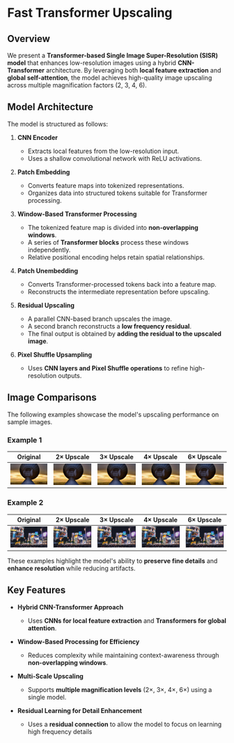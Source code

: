 # Fast Transformer Upscaling

## Overview

We present a **Transformer-based Single Image Super-Resolution (SISR) model** that enhances low-resolution images using a hybrid **CNN-Transformer** architecture. By leveraging both **local feature extraction** and **global self-attention**, the model achieves high-quality image upscaling across multiple magnification factors (2, 3, 4, 6).

## Model Architecture

The model is structured as follows:

1. **CNN Encoder**  
   - Extracts local features from the low-resolution input.  
   - Uses a shallow convolutional network with ReLU activations.  

2. **Patch Embedding**  
   - Converts feature maps into tokenized representations.  
   - Organizes data into structured tokens suitable for Transformer processing.

3. **Window-Based Transformer Processing**  
   - The tokenized feature map is divided into **non-overlapping windows**.  
   - A series of **Transformer blocks** process these windows independently.  
   - Relative positional encoding helps retain spatial relationships.

4. **Patch Unembedding**  
   - Converts Transformer-processed tokens back into a feature map.  
   - Reconstructs the intermediate representation before upscaling.

5. **Residual Upscaling**  
   - A parallel CNN-based branch upscales the image.  
   - A second branch reconstructs a **low frequency residual**.  
   - The final output is obtained by **adding the residual to the upscaled image**.

6. **Pixel Shuffle Upsampling**  
   - Uses **CNN layers and Pixel Shuffle operations** to refine high-resolution outputs.  

## Image Comparisons

The following examples showcase the model's upscaling performance on sample images.

### **Example 1**
| Original | 2× Upscale | 3× Upscale | 4× Upscale | 6× Upscale |
|----------|-----------|-----------|-----------|-----------|
| ![Original](models/FastTransformer/demo/input_100.jpg) | ![2x](models/FastTransformer/demo/2x_100.jpg) | ![3x](models/FastTransformer/demo/3x_100.jpg) | ![4x](models/FastTransformer/demo/4x_100.jpg) | ![6x](models/FastTransformer/demo/6x_100.jpg) |

### **Example 2**
| Original | 2× Upscale | 3× Upscale | 4× Upscale | 6× Upscale |
|----------|-----------|-----------|-----------|-----------|
| ![Original](models/FastTransformer/demo/input_105.jpg) | ![2x](models/FastTransformer/demo/2x_105.jpg) | ![3x](models/FastTransformer/demo/3x_105.jpg) | ![4x](models/FastTransformer/demo/4x_105.jpg) | ![6x](models/FastTransformer/demo/6x_105.jpg) |

These examples highlight the model's ability to **preserve fine details** and **enhance resolution** while reducing artifacts.

## Key Features

- **Hybrid CNN-Transformer Approach**  
  - Uses **CNNs for local feature extraction** and **Transformers for global attention**.  

- **Window-Based Processing for Efficiency**  
  - Reduces complexity while maintaining context-awareness through **non-overlapping windows**.

- **Multi-Scale Upscaling**  
  - Supports **multiple magnification levels** (2×, 3×, 4×, 6×) using a single model.

- **Residual Learning for Detail Enhancement**  
  - Uses a **residual connection** to allow the model to focus on learning high frequency details

